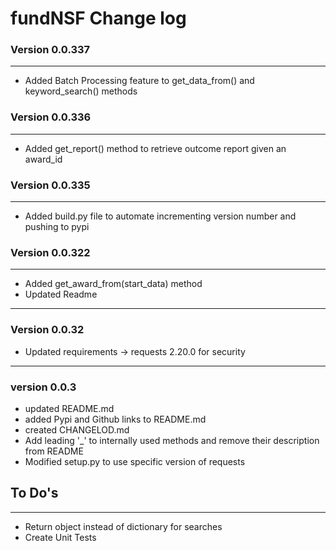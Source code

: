 # fundNSF Change log
### Version 0.0.337
---

* Added Batch Processing feature to get_data_from() and keyword_search() methods

### Version 0.0.336
---

* Added get_report() method to retrieve outcome report given an award_id


### Version 0.0.335
---

* Added build.py file to automate incrementing version number and pushing to pypi

### Version 0.0.322
---

*   Added get_award_from(start_data) method
*   Updated Readme

---
### Version 0.0.32

* Updated requirements -> requests 2.20.0 for security

---
### version 0.0.3

* updated README.md
* added Pypi and Github links to README.md
* created CHANGELOD.md
* Add leading '_' to internally used methods and remove their description from README
* Modified setup.py to use specific version of requests


## To Do's
---
- Return object instead of dictionary for searches
- Create Unit Tests
